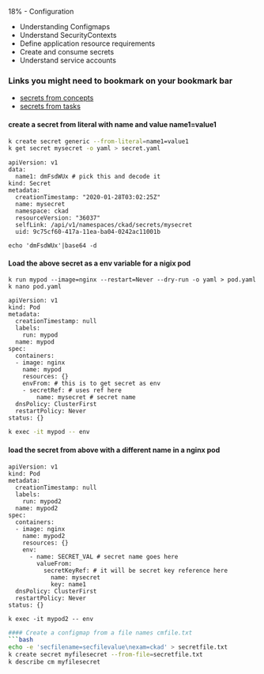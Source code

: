 18% - Configuration 
* Understanding Configmaps
* Understand SecurityContexts
* Define application resource requirements
* Create and consume secrets
* Understand service accounts
### Links you might need to bookmark on your bookmark bar 
* [secrets from concepts](https://kubernetes.io/docs/concepts/configuration/secret/#creating-your-own-secrets)
* [secrets from tasks](https://kubernetes.io/docs/tasks/inject-data-application/distribute-credentials-secure/#create-a-secret)
#### create a secret from literal with name and value name1=value1
```bash
k create secret generic --from-literal=name1=value1
k get secret mysecret -o yaml > secret.yaml  
```
```
apiVersion: v1
data:
  name1: dmFsdWUx # pick this and decode it 
kind: Secret
metadata:
  creationTimestamp: "2020-01-28T03:02:25Z"
  name: mysecret
  namespace: ckad
  resourceVersion: "36037"
  selfLink: /api/v1/namespaces/ckad/secrets/mysecret
  uid: 9c75cf60-417a-11ea-ba04-0242ac11001b
```
```
echo 'dmFsdWUx'|base64 -d
```
#### Load the above secret as a env variable for a nigix pod 
```
k run mypod --image=nginx --restart=Never --dry-run -o yaml > pod.yaml 
k nano pod.yaml
```
```
apiVersion: v1
kind: Pod
metadata:
  creationTimestamp: null
  labels:
    run: mypod
  name: mypod
spec:
  containers:
  - image: nginx
    name: mypod
    resources: {}
    envFrom: # this is to get secret as env
    - secretRef: # uses ref here 
        name: mysecret # secret name
  dnsPolicy: ClusterFirst
  restartPolicy: Never
status: {}
```
```bash
k exec -it mypod -- env
```
#### load the secret from above with a different name in a nginx pod 
```
apiVersion: v1
kind: Pod
metadata:
  creationTimestamp: null
  labels:
    run: mypod2
  name: mypod2
spec:
  containers:
  - image: nginx
    name: mypod2
    resources: {}
    env:
      - name: SECRET_VAL # secret name goes here
        valueFrom: 
          secretKeyRef: # it will be secret key reference here 
            name: mysecret 
            key: name1 
  dnsPolicy: ClusterFirst
  restartPolicy: Never
status: {}
``` 
```
k exec -it mypod2 -- env
```
```bash
#### Create a configmap from a file names cmfile.txt
```bash
echo -e 'secfilename=secfilevalue\nexam=ckad' > secretfile.txt
k create secret myfilesecret --from-file=secretfile.txt
k describe cm myfilesecret
```
```
